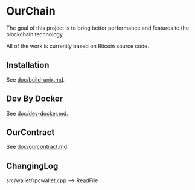 # OurChain

The goal of this project is to bring better performance and features to the blockchain technology.

All of the work is currently based on Bitcoin source code.

## Installation

See [doc/build-unix.md](doc/build-unix.md).

## Dev By Docker

See [doc/dev-docker.md](doc/dev-docker.md).

## OurContract

See [doc/ourcontract.md](doc/ourcontract.md).


ChangingLog
-----------
src/wallet/rpcwallet.cpp --> ReadFile
